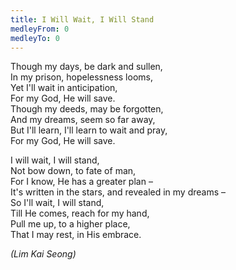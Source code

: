 ```yaml
---
title: I Will Wait, I Will Stand
medleyFrom: 0
medleyTo: 0
---
```


Though my days, be dark and sullen,  
In my prison, hopelessness looms,  
Yet I'll wait in anticipation,  
For my God, He will save.  
Though my deeds, may be forgotten,  
And my dreams, seem so far away,  
But I'll learn, I'll learn to wait and pray,  
For my God, He will save.  
   
I will wait, I will stand,  
Not bow down, to fate of man,  
For I know, He has a greater plan –  
It's written in the stars, and revealed in my dreams –  
So I'll wait, I will stand,  
Till He comes, reach for my hand,  
Pull me up, to a higher place,  
That I may rest, in His embrace.

_(Lim Kai Seong)_

